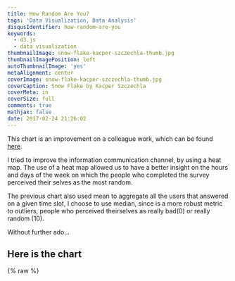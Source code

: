 ```yaml
---
title: How Random Are You?
tags: 'Data Visualization, Data Analysis'
disqusIdentifier: how-random-are-you
keywords:
  - d3.js
  - data visualization
thumbnailImage: snow-flake-kacper-szczechla-thumb.jpg
thumbnailImagePosition: left
autoThumbnailImage: 'yes'
metaAlignment: center
coverImage: snow-flake-kacper-szczechla-thumb.jpg
coverCaption: Snow Flake by Kacper Szczechla
coverMeta: in
coverSize: full
comments: true
mathjax: false
date: 2017-02-24 21:26:02
---
```



This chart is an improvement on a colleague work, which can be found [here](https://arthurgca.github.io/visualizacaodados/#).

I tried to improve the information communication channel, by using a heat map.
The use of a heat map allowed us to have a better insight on the hours and days of the week on which the people who completed the survey perceived their selves as the most random.

The previous chart also used mean to aggregate all the users that answered on a given time slot, I choose to use median, since is a more robust metric to outliers, people who perceived theirselves as really bad(0) or really random (10).

Without further ado...

## Here is the chart

{% raw %}
<style>
  rect.bordered {
    stroke: #E6E6E6;
    stroke-width:2px;
  }

  text.mono {
    font-size: 9pt;
    font-family: Consolas, courier;
    fill: #aaa;
  }

  text.axis-workweek {
    fill: #000;
  }

  text.axis-worktime {
    fill: #000;
  }
</style>
<script src="http://d3js.org/d3.v3.js"></script>

<div id="chart"></div>
    <script type="text/javascript">
      var margin = { top: 50, right: 0, bottom: 100, left: 30 },
          width = 740 - margin.left - margin.right,
          height = 400 - margin.top - margin.bottom,
          gridSize = Math.floor(width / 24),
          legendElementWidth = gridSize*2,
          buckets = 9,
          colors = ["#ffffd9","#edf8b1","#c7e9b4","#7fcdbb","#41b6c4","#1d91c0","#225ea8","#253494","#081d58"], // alternatively colorbrewer.YlGnBu[9]
          days = ["Mo", "Tu", "We", "Th", "Fr", "Sa", "Su"],
          times = ["12p", "1a", "2a", "3a", "4a", "5a", "6a", "7a", "8a", "9a", "10a", "11a", "12a", "1p", "2p", "3p", "4p", "5p", "6p", "7p", "8p", "9p", "10p", "11p"];
          datasets = "data.tsv";

      var svg = d3.select("#chart").append("svg")
          .attr("width", width + margin.left + margin.right)
          .attr("height", height + margin.top + margin.bottom)
          .append("g")
          .attr("transform", "translate(" + margin.left + "," + margin.top + ")");

      var dayLabels = svg.selectAll(".dayLabel")
          .data(days)
          .enter().append("text")
            .text(function (d) { return d; })
            .attr("x", 0)
            .attr("y", function (d, i) { return i * gridSize; })
            .style("text-anchor", "end")
            .attr("transform", "translate(-6," + gridSize / 1.5 + ")")
            .attr("class", function (d, i) { return ((i >= 0 && i <= 4) ? "dayLabel mono axis axis-workweek" : "dayLabel mono axis"); });

      var timeLabels = svg.selectAll(".timeLabel")
          .data(times)
          .enter().append("text")
            .text(function(d) { return d; })
            .attr("x", function(d, i) { return i * gridSize; })
            .attr("y", 0)
            .style("text-anchor", "middle")
            .attr("transform", "translate(" + gridSize / 2 + ", -6)")
            .attr("class", function(d, i) { return ((i >= 7 && i <= 18) ? "timeLabel mono axis axis-worktime" : "timeLabel mono axis"); });

      var heatmapChart = function(tsvFile) {
        d3.tsv(tsvFile,
        function(d) {
          return {
            day: +d.day,
            hour: +d.hour,
            value: +d.value
          };
        },
        function(error, data) {
          var colorScale = d3.scale.quantile()
              .domain([0, buckets - 1, d3.max(data, function (d) { return d.value; })])
              .range(colors);

          var cards = svg.selectAll(".hour")
              .data(data, function(d) {return d.day+':'+d.hour;});

          cards.append("title");

          cards.enter().append("rect")
              .attr("x", function(d) {return (d.hour) * gridSize; })
              .attr("y", function(d) { return (d.day) * gridSize; })
              .attr("rx", 4)
              .attr("ry", 4)
              .attr("class", "hour bordered")
              .attr("width", gridSize)
              .attr("height", gridSize)
              .style("fill", colors[0]);

          cards.transition().duration(1000)
              .style("fill", function(d) { return colorScale(d.value); });

          cards.select("title").text(function(d) { return d.value; });

          cards.exit().remove();

          console.log([].concat(colorScale.quantiles()))
          var legend = svg.selectAll(".legend")
              .data([].concat(colorScale.quantiles()), function(d) {console.log(d); return d; });

          legend.enter().append("g")
              .attr("class", "legend");

          legend.append("rect")
            .attr("x", function(d, i) { return legendElementWidth * i; })
            .attr("y", height)
            .attr("width", legendElementWidth)
            .attr("height", gridSize / 2)
            .style("fill", function(d, i) { return colors[i]; });

          legend.append("text")
            .attr("class", "mono")
            .text(function(d) {return "≥ " + +d.toFixed(1); })
            .attr("x", function(d, i) { return legendElementWidth * i; })
            .attr("y", height + gridSize);

          legend.exit().remove();

        });
      };

      heatmapChart(datasets);
    </script>
    {% endraw %}     


## Insights

What this visualization tell us, is that first we probably have more people answering the form on Thursday; Second, it tell us that the majority of people tend to think that they are not that random.

We need more data, specially data from different days of the week, but we can see from the visualization that we probably don't have a great correlation between day of the week/hour and how random a person perceive itself.
